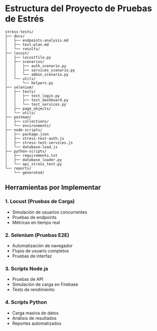 # Estructura del Proyecto de Pruebas de Estrés

```
stress-tests/
├── docs/
│   ├── endpoints-analysis.md
│   ├── test-plan.md
│   └── results/
├── locust/
│   ├── locustfile.py
│   ├── scenarios/
│   │   ├── auth_scenario.py
│   │   ├── services_scenario.py
│   │   └── admin_scenario.py
│   └── utils/
│       └── helpers.py
├── selenium/
│   ├── tests/
│   │   ├── test_login.py
│   │   ├── test_dashboard.py
│   │   └── test_services.py
│   ├── page_objects/
│   └── utils/
├── postman/
│   ├── collections/
│   └── environments/
├── node-scripts/
│   ├── package.json
│   ├── stress-test-auth.js
│   ├── stress-test-services.js
│   └── database-load.js
├── python-scripts/
│   ├── requirements.txt
│   ├── database_loader.py
│   └── api_stress_test.py
└── reports/
    └── generated/
```

## Herramientas por Implementar

### 1. **Locust** (Pruebas de Carga)
- Simulación de usuarios concurrentes
- Pruebas de endpoints
- Métricas en tiempo real

### 2. **Selenium** (Pruebas E2E)
- Automatización de navegador
- Flujos de usuario completos
- Pruebas de interfaz

### 3. **Scripts Node.js** 
- Pruebas de API
- Simulación de carga en Firebase
- Tests de rendimiento

### 4. **Scripts Python**
- Carga masiva de datos
- Análisis de resultados
- Reportes automatizados
